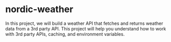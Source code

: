 # nordic-weather
In this project, we will build a weather API that fetches and returns weather data from a 3rd party API. This project will help you understand how to work with 3rd party APIs, caching, and environment variables.
